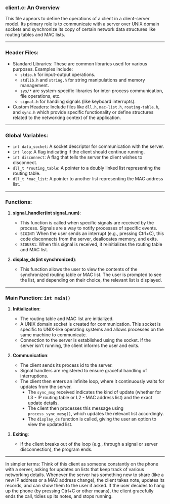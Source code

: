 ### client.c: An Overview

This file appears to define the operations of a client in a client-server model. Its primary role is to communicate with a server over UNIX domain sockets and synchronize its copy of certain network data structures like routing tables and MAC lists.

---

### Header Files:

- Standard Libraries: These are common libraries used for various purposes. Examples include:
  - `stdio.h` for input-output operations.
  - `stdlib.h` and `string.h` for string manipulations and memory management.
  - `sys/*` are system-specific libraries for inter-process communication, file operations, etc.
  - `signal.h` for handling signals (like keyboard interrupts).
- Custom Headers: Include files like `dll.h`, `mac-list.h`, `routing-table.h`, and `sync.h` which provide specific functionality or define structures related to the networking context of the application.

---

### Global Variables:

- `int data_socket`: A socket descriptor for communication with the server.
- `int loop`: A flag indicating if the client should continue running.
- `int disconnect`: A flag that tells the server the client wishes to disconnect.
- `dll_t *routing_table`: A pointer to a doubly linked list representing the routing table.
- `dll_t *mac_list`: A pointer to another list representing the MAC address list.

---

### Functions:

1. **signal_handler(int signal_num)**:
    - This function is called when specific signals are received by the process. Signals are a way to notify processes of specific events.
    - `SIGINT`: When the user sends an interrupt (e.g., pressing Ctrl+C), this code disconnects from the server, deallocates memory, and exits.
    - `SIGUSR1`: When this signal is received, it reinitializes the routing table and MAC list.

2. **display_ds(int synchronized)**:
    - This function allows the user to view the contents of the synchronized routing table or MAC list. The user is prompted to see the list, and depending on their choice, the relevant list is displayed.

---

### Main Function: `int main()`

1. **Initialization**:
    - The routing table and MAC list are initialized.
    - A UNIX domain socket is created for communication. This socket is specific to UNIX-like operating systems and allows processes on the same machine to communicate.
    - Connection to the server is established using the socket. If the server isn't running, the client informs the user and exits.

2. **Communication**:
    - The client sends its process id to the server.
    - Signal handlers are registered to ensure graceful handling of interruptions.
    - The client then enters an infinite loop, where it continuously waits for updates from the server.
        - The `sync_msg` received indicates the kind of update (whether for L3 - IP routing table or L2 - MAC address list) and the exact update details.
        - The client then processes this message using `process_sync_mesg()`, which updates the relevant list accordingly.
        - The `display_ds` function is called, giving the user an option to view the updated list.

3. **Exiting**:
    - If the client breaks out of the loop (e.g., through a signal or server disconnection), the program ends.

---

In simpler terms: 
Think of this client as someone constantly on the phone with a server, asking for updates on lists that keep track of various networking details. Whenever the server has something new to share (like a new IP address or a MAC address change), the client takes note, updates its records, and can show them to the user if asked. If the user decides to hang up the phone (by pressing Ctrl+C or other means), the client gracefully ends the call, tidies up its notes, and stops running.
